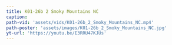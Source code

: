 ```yaml
---
title: K01-26b 2 Smoky Mountains NC
caption:
path-vid: 'assets/vids/K01-26b_2_Smoky_Mountains_NC.mp4'
path-poster: 'assets/images/K01-26b_2_Smoky_Mountains_NC.jpg'
yt-url: 'https://youtu.be/E3RRU47KJUs'
---
```

